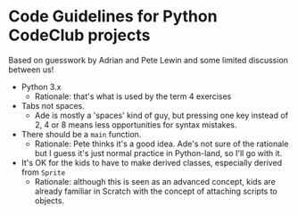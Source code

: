 Code Guidelines for Python CodeClub projects
====================================

Based on guesswork by Adrian and Pete Lewin and some limited discussion between us!

* Python 3.x
  * Rationale: that's what is used by the term 4 exercises
* Tabs not spaces.
  * Ade is mostly a 'spaces' kind of guy, but pressing one key instead of 2, 4 or 8 means less opportunities for syntax mistakes.
* There should be a ```main``` function.
  * Rationale: Pete thinks it's a good idea. Ade's not sure of the rationale but I guess it's just normal practice in Python-land, so I'll go with it.
* It's OK for the kids to have to make derived classes, especially derived from ```Sprite```
  * Rationale: although this is seen as an advanced concept, kids are already familiar in Scratch with the concept of attaching scripts to objects.
